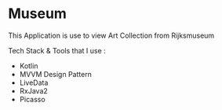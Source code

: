 # Museum
This Application is use to view Art Collection from Rijksmuseum

Tech Stack & Tools that I use :
- Kotlin
- MVVM Design Pattern
- LiveData 
- RxJava2
- Picasso




